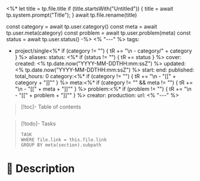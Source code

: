 <%*
let title = tp.file.title
if (title.startsWith("Untitled")) {
	title = await tp.system.prompt("Title");
}
await tp.file.rename(title)

const category = await tp.user.category()
const meta = await tp.user.meta(category)
const problem = await tp.user.problem(meta)
const status = await tp.user.status()
-%>
<% "---" %>
tags:
  - project/single<%* if (category != "") { tR += "\n  - category/" + category } %>
aliases:
status: <%* if (status != "") { tR += status } %>
cover:
created: <% tp.date.now("YYYY-MM-DDTHH:mm:ssZ") %>
updated: <% tp.date.now("YYYY-MM-DDTHH:mm:ssZ") %>
start:
end:
published:
total_hours: 0
category:<%* if (category != "") { tR += "\n - \"[[" + category + "]]\"" } %>
meta:<%* if (category != "" && meta != "") { tR += "\n - \"[[" + meta + "]]\"" } %>
problem:<%* if (problem != "") { tR += "\n  - \"[[" + problem + "]]\"" } %>
creator:
production:
url:
<% "---" %>

> [!toc]- Table of contents
> ```<%* -%>table-of-contents
> ```

> [!todo]- Tasks
> ```dataview
> TASK
> WHERE file.link = this.file.link
> GROUP BY meta(section).subpath
> ```

# 🪪 Description


